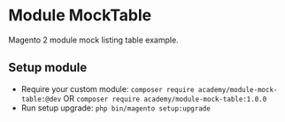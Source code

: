 # Module MockTable

Magento 2 module mock listing table example.

## Setup module

- Require your custom module: `composer require academy/module-mock-table:@dev` OR `composer require academy/module-mock-table:1.0.0`
- Run setup upgrade: `php bin/magento setup:upgrade`

